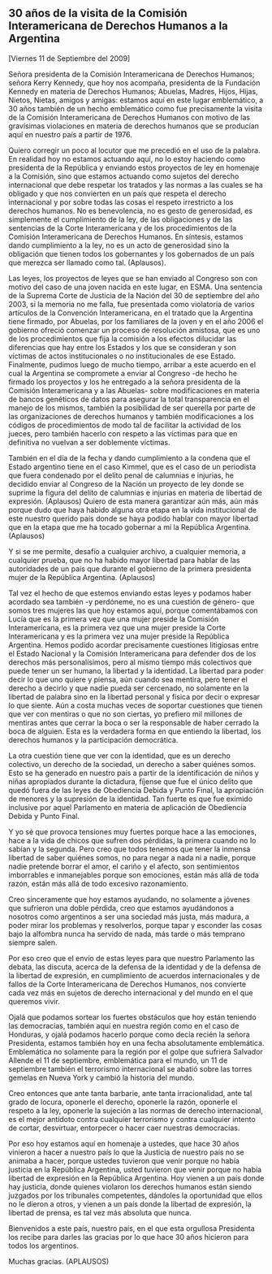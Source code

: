 30 años de la visita de la Comisión Interamericana de Derechos Humanos a la Argentina
-------------------------------------------------------------------------------------

[Viernes 11 de Septiembre del 2009]

Señora presidenta de la Comisión Interamericana de Derechos Humanos;
señora Kerry Kennedy, que hoy nos acompaña, presidenta de la Fundación
Kennedy en materia de Derechos Humanos; Abuelas, Madres, Hijos, Hijas,
Nietos, Nietas, amigos y amigas: estamos aquí en este lugar emblemático,
a 30 años también de un hecho emblemático como fue precisamente la
visita de la Comisión Interamericana de Derechos Humanos con motivo de
las gravísimas violaciones en materia de derechos humanos que se
producían aquí en nuestro país a partir de 1976.

Quiero corregir un poco al locutor que me precedió en el uso de la
palabra. En realidad hoy no estamos actuando aquí, no lo estoy haciendo
como presidenta de la República y enviando estos proyectos de ley en
homenaje a la Comisión, sino que estamos actuando como sujetos del
derecho internacional que debe respetar los tratados y las normas a las
cuales se ha obligado y que nos convierten en un país que respeta el
derecho internacional y por sobre todas las cosas el respeto irrestricto
a los derechos humanos. No es benevolencia, no es gesto de generosidad,
es simplemente el cumplimiento de la ley, de las obligaciones y de las
sentencias de la Corte Interamericana y de los procedimientos de la
Comisión Interamericana de Derechos Humanos. En síntesis, estamos dando
cumplimiento a la ley, no es un acto de generosidad sino la obligación
que tienen todos los gobernantes y los gobernados de un país que merezca
ser llamado como tal. (Aplausos).

Las leyes, los proyectos de leyes que se han enviado al Congreso son con
motivo del caso de una joven nacida en este lugar, en ESMA. Una
sentencia de la Suprema Corte de Justicia de la Nación del 30 de
septiembre del año 2003, si la memoria no me falla, fue presentada como
violatoria de varios artículos de la Convención Interamericana, en el
tratado que la Argentina tiene firmado, por Abuelas, por los familiares
de la joven y en el año 2006 el gobierno ofreció comenzar un proceso de
resolución amistosa, que es uno de los procedimientos que fija la
comisión a los efectos dilucidar las diferencias que hay entre los
Estados y los que se consideran y son víctimas de actos institucionales
o no institucionales de ese Estado. Finalmente, pudimos luego de mucho
tiempo, arribar a este acuerdo en el cual la Argentina se compromete a
enviar al Congreso -de hecho he firmado los proyectos y los he entregado
a la señora presidenta de la Comisión Interamericana y a las Abuelas-
sobre modificaciones en materia de bancos genéticos de datos para
asegurar la total transparencia en el manejo de los mismos, también la
posibilidad de ser querella por parte de las organizaciones de derechos
humanos y también modificaciones a los códigos de procedimientos de modo
tal de facilitar la actividad de los jueces, pero también hacerlo con
respeto a las víctimas para que en definitiva no vuelvan a ser
doblemente víctimas.

También en el día de la fecha y dando cumplimiento a la condena que el
Estado argentino tiene en el caso Kimmel, que es el caso de un
periodista que fuera condenado por el delito penal de calumnias e
injurias, he decidido enviar al Congreso de la Nación un proyecto de ley
donde se suprime la figura del delito de calumnias e injurias en materia
de libertad de expresión. (Aplausos) Quiero de esta manera garantizar
aún más, aún más porque dudo que haya habido alguna otra etapa en la
vida institucional de este nuestro querido país donde se haya podido
hablar con mayor libertad que en la etapa que me ha tocado gobernar a mí
la República Argentina. (Aplausos)

Y si se me permite, desafío a cualquier archivo, a cualquier memoria, a
cualquier prueba, que no ha habido mayor libertad para hablar de las
autoridades de un país que durante el gobierno de la primera presidenta
mujer de la República Argentina. (Aplausos)

Tal vez el hecho de que estemos enviando estas leyes y podamos haber
acordado sea también -y perdóneme, no es una cuestión de género- que
somos tres mujeres las que hoy estamos aquí, porque comentábamos con
Lucía que es la primera vez que una mujer preside la Comisión
Interamericana, es la primera vez que una mujer preside la Corte
Interamericana y es la primera vez una mujer preside la República
Argentina. Hemos podido acordar precisamente cuestiones litigiosas entre
el Estado Nacional y la Comisión Interamericana para defender dos de los
derechos más personalísimos, pero al mismo tiempo más colectivos que
puede tener un ser humano, la libertad y la identidad. La libertad para
poder decir lo que uno quiere y piensa, aún cuando sea mentira, pero
tener el derecho a decirlo y que nadie pueda ser cercenado, no solamente
en la libertad de palabra sino en la libertad personal y física por
decir o expresar lo que siente. Aún a costa muchas veces de soportar
cuestiones que tienen que ver con mentiras o que no son ciertas, yo
prefiero mil millones de mentiras antes que cerrar la boca o ser la
responsable de haber cerrado la boca de alguien. Esta es la verdadera
forma en que entiendo la libertad, los derechos humanos y la
participación democrática.

La otra cuestión tiene que ver con la identidad, que es un derecho
colectivo, un derecho de la sociedad, un derecho a saber quiénes somos.
Esto se ha generado en nuestro país a partir de la identificación de
niños y niñas apropiados durante la dictadura, fíjense que fue el único
delito que quedó fuera de las leyes de Obediencia Debida y Punto Final,
la apropiación de menores y la supresión de la identidad. Tan fuerte es
que fue eximido inclusive por aquel Parlamento en materia de aplicación
de Obediencia Debida y Punto Final.

Y yo sé que provoca tensiones muy fuertes porque hace a las emociones,
hace a la vida de chicos que sufren dos pérdidas, la primera cuando no
lo sabían y la segunda. Pero creo que todos tenemos que tener la inmensa
libertad de saber quiénes somos, no para negar a nada ni a nadie, porque
nadie pretende borrar el amor, el cariño y el afecto, son sentimientos
imborrables e inmanejables porque son emociones, están más allá de toda
razón, están más allá de todo excesivo razonamiento.

Creo sinceramente que hoy estamos ayudando, no solamente a jóvenes que
sufrieron una doble pérdida, creo que estamos ayudándonos a nosotros
como argentinos a ser una sociedad más justa, más madura, a poder mirar
los problemas y resolverlos, porque tapar y esconder las cosas bajo la
alfombra nunca ha servido de nada, más tarde o más temprano siempre
salen.

Por eso creo que el envío de estas leyes para que nuestro Parlamento las
debata, las discuta, acerca de la defensa de la identidad y de la
defensa de la libertad de expresión, en cumplimiento de acuerdos
internacionales y de fallos de la Corte Interamericana de Derechos
Humanos, nos convierte cada vez más en sujetos de derecho internacional
y del mundo en el que queremos vivir.

Ojalá que podamos sortear los fuertes obstáculos que hoy están teniendo
las democracias, también aquí en nuestra región como en el caso de
Honduras, y ojalá podamos hacerlo porque como decía recién la señora
Presidenta, estamos también hoy en una fecha absolutamente emblemática.
Emblemática no solamente para la región por el golpe que sufriera
Salvador Allende el 11 de septiembre, emblemática para el mundo, un 11
de septiembre también el terrorismo internacional se abatió sobre las
torres gemelas en Nueva York y cambió la historia del mundo.

Creo entonces que ante tanta barbarie, ante tanta irracionalidad, ante
tal grado de locura, oponerle el derecho, oponerle la razón, oponerle el
respeto a la ley, oponerle la sujeción a las normas de derecho
internacional, es el mejor antídoto contra cualquier terrorismo y contra
cualquier intento de cortar, desvirtuar, entorpecer o hacer caer
nuestras democracias.

Por eso hoy estamos aquí en homenaje a ustedes, que hace 30 años
vinieron a hacer a nuestro país lo que la Justicia de nuestro país no se
animaba a hacer, porque ustedes tuvieron que venir porque no había
justicia en la República Argentina, usted tuvieron que venir porque no
había libertad de expresión en la República Argentina. Hoy vienen a un
país donde hay justicia, donde quienes violaron los derechos humanos
están siendo juzgados por los tribunales competentes, dándoles la
oportunidad que ellos no le dieron a otros, y vienen a un país donde la
libertad de expresión, la libertad de prensa, es tal vez más absoluta
que nunca.

Bienvenidos a este país, nuestro país, en el que esta orgullosa
Presidenta los recibe para darles las gracias por lo que hace 30 años
hicieron para todos los argentinos.

Muchas gracias. (APLAUSOS)

 

 
